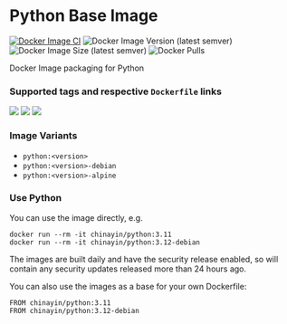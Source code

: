 # Python Base Image

[![Docker Image CI](https://github.com/chinayin-docker/python/actions/workflows/ci.yml/badge.svg?event=schedule)](https://github.com/chinayin-docker/python/actions/workflows/ci.yml)
![Docker Image Version (latest semver)](https://img.shields.io/docker/v/chinayin/python?sort=semver)
![Docker Image Size (latest semver)](https://img.shields.io/docker/image-size/chinayin/python?sort=semver)
![Docker Pulls](https://img.shields.io/docker/pulls/chinayin/python)

Docker Image packaging for Python

### Supported tags and respective `Dockerfile` links

![](https://img.shields.io/docker/v/chinayin/python/3.12)
![](https://img.shields.io/docker/v/chinayin/python/3.12-debian)
![](https://img.shields.io/docker/v/chinayin/python/3.12-alpine)

### Image Variants

- `python:<version>`
- `python:<version>-debian`
- `python:<version>-alpine`

### Use Python

You can use the image directly, e.g.

```
docker run --rm -it chinayin/python:3.11
docker run --rm -it chinayin/python:3.12-debian
```

The images are built daily and have the security release enabled, so will contain any security updates released more
than 24 hours ago.

You can also use the images as a base for your own Dockerfile:

```
FROM chinayin/python:3.11
FROM chinayin/python:3.12-debian
```

